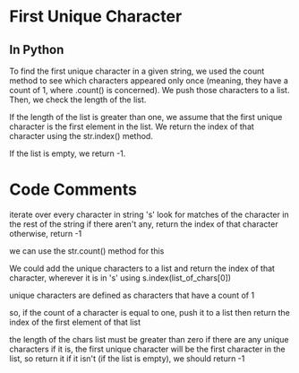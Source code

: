 # First Unique Character

## In Python
To find the first unique character in a given string, we used
the count method to see which characters appeared only once (meaning,
they have a count of 1, where .count() is concerned). We push those
characters to a list. Then, we check the length of the list.

If the length of the list is greater than one, we assume
that the first unique character is the first element in the list.
We return the index of that character using the str.index() method.

If the list is empty, we return -1.

# Code Comments

iterate over every character in string 's'
look for matches of the character in the rest of the string
if there aren't any, return the index of that character
otherwise, return -1

we can use the str.count() method for this

We could add the unique characters to a list
and return the index of that character,
wherever it is in 's' using s.index(list_of_chars[0])

unique characters are defined as characters that have a count of 1

so, if the count of a character is equal to one, push it to a list
then return the index of the first element of that list

the length of the chars list must be greater than zero if there are any unique characters
if it is, the first unique character will be the first character in the list, so return it
if it isn't (if the list is empty), we should return -1
